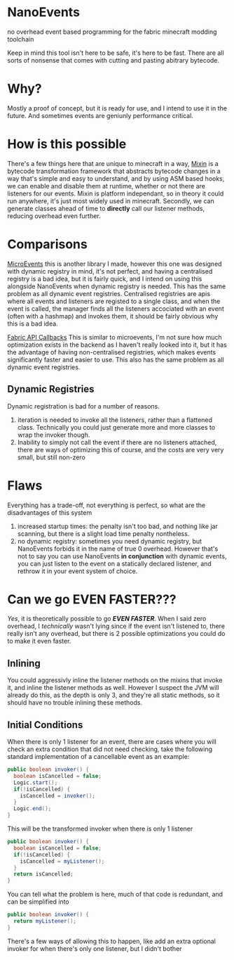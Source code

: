 # NanoEvents
no overhead event based programming for the fabric minecraft modding toolchain

Keep in mind this tool isn't here to be safe, it's here to be fast. There are all sorts of nonsense that comes with cutting and pasting
abitrary bytecode.

# Why?
Mostly a proof of concept, but it is ready for use, and I intend to use it in the future. And sometimes events are geniunly performance critical.

# How is this possible
There's a few things here that are unique to minecraft in a way, [Mixin](https://github.com/SpongePowered/Mixin) is a bytecode transformation framework that abstracts bytecode changes in a way that's simple and easy to understand, and by using ASM based hooks, we can enable and disable them at runtime, whether or not there are listeners for our events. Mixin is platform independant, so in theory it could run anywhere, it's just most widely used in minecraft. Secondly, we can generate classes ahead of time to **directly** call our listener methods, reducing overhead even further.

# Comparisons
[MicroEvents](https://github.com/WoolMC/MicroEvents) this is another library I made, however this one was designed with
dynamic registry in mind, it's not perfect, and having a centralised registry is a bad idea, but it is fairly quick, and I intend
on using this alongside NanoEvents when dynamic registry is needed. This has the same problem as all dynamic event registries. Centralised registries are apis where all events and listeners are registed to a single class, and when the event is called, the
manager finds all the listeners accociated with an event (often with a hashmap) and invokes them, it should be fairly obvious why this
is a bad idea.

[Fabric API Callbacks](https://github.com/FabricMC/fabric) This is similar to microevents, I'm not sure how much optimization exists in the backend as I haven't really looked into it, but it has the advantage of having non-centralised registries, which makes events significantly faster and easier to use. This also has the same problem as all dynamic event registries.

## Dynamic Registries
Dynamic registration is bad for a number of reasons.
1) iteration is needed to invoke all the listeners, rather than a flattened class. Technically you could just generate more and more classes to wrap the invoker though.
2) Inability to simply not call the event if there are no listeners attached, there are ways of optimizing this of course, and the costs are very very small, but still non-zero

# Flaws
Everything has a trade-off, not everything is perfect, so what are the disadvantages of this system
1) increased startup times: the penalty isn't too bad, and nothing like jar scanning, but there is a slight load time penalty nontheless.
2) no dynamic registry: sometimes you need dynamic registry, but NanoEvents forbids it in the name of true 0 overhead. However that's not to say you can use NanoEvents **in conjunction** with dynamic events, you can just listen to the event on a statically declared
listener, and rethrow it in your event system of choice.

# Can we go EVEN FASTER???
*Yes*, it is theoretically possible to go ***EVEN FASTER***. When I said zero overhead, I *technically* wasn't lying since if the event isn't listened to, there really isn't any overhead, but there is 2 possible optimizations you could do to make it even faster.

## Inlining
You could aggressivly inline the listener methods on the mixins that invoke it, and inline the listener methods as well. However I suspect the JVM will already do this, as the depth is only 3, and they're all static methods, so it should have no trouble inlining these methods.

## Initial Conditions
When there is only 1 listener for an event, there are cases where you will check an extra condition that did not need checking,
take the following standard implementation of a cancellable event as an example:
```java
public boolean invoker() {
  boolean isCancelled = false;
  Logic.start();
  if(!isCancelled) {
    isCancelled = invoker();
  }
  Logic.end();
}
```
This will be the transformed invoker when there is only 1 listener
```java
public boolean invoker() {
  boolean isCancelled = false;
  if(!isCancelled) {
    isCancelled = myListener();
  }
  return isCancelled;
}
```
You can tell what the problem is here, much of that code is redundant, and can be simplified into
```java
public boolean invoker() {
  return myListener();
}
```
There's a few ways of allowing this to happen, like add an extra optional invoker for when there's only one listener, but I didn't bother
